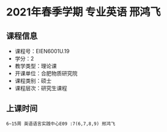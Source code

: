 # 2021年春季学期 专业英语 邢鸿飞






## 课程信息

- 课程号：EIEN6001U.19
- 学分：2
- 教学类型：理论课
- 开课单位：合肥物质研究院
- 课程类别：硕士
- 课程层次：研究生课程

## 上课时间

```
6~15周 英语语言实践中心E09 :7(6,7,8,9) 邢鸿飞
```

